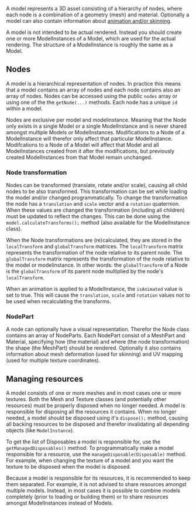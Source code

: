 A model represents a 3D asset consisting of a hierarchy of nodes, where each node is a combination of a geometry (mesh) and material. Optionally a model can also contain information about [animation and/or skinning](https://github.com/libgdx/libgdx/wiki/3D-animations-and-skinning).

A model is not intended to be actual rendered. Instead you should create one or more ModelInstances of a Model, which are used for the actual rendering. The structure of a ModelInstance is roughly the same as a Model.

## Nodes
A model is a hierarchical representation of nodes. In practice this means that a model contains an array of nodes and each node contains also an array of nodes. Nodes can be accessed using the public `nodes` array or using one of the the `getNode(...)` methods. Each node has a unique `id` within a model.

Nodes are exclusive per model and modelinstance. Meaning that the Node only exists in a single Model or a single ModelInstance and is never shared amongst multiple Models or ModelInstances. Modifications to a Node of a ModelInstance will therefor only affect that particular ModelInstance. Modifcations to a Node of a Model will affect that Model and all ModelInstances created from it after the modifications, but previously created ModelInstances from that Model remain unchanged.

### Node transformation
Nodes can be transformed (translate, rotate and/or scale), causing all child nodes to be also transformed. This transformation can be set while loading the model and/or changed programmatically. To change the transformation the node has a `translation` and `scale` vector and a `rotation` quaternion. When these values are changed the transformation (including all children) must be updated to reflect the changes. This can be done using the `model.calculateTransforms();` method (also available for the ModelInstance class).

When the Node transformations are (re)calculated, they are stored in the `localTransform` and `globalTransform` matrices. The `localTransform` matrix represents the transformation of the node relative to its parent node. The `globalTransform` matrix represents the transformation of the node relative to the model or modelinstance. In other words: the `globalTransform` of a Node is the `globalTransform` of its parent node multiplied by the node's `localTransform`.

When an animation is applied to a ModelInstance, the `isAnimated` value is set to true. This will cause the `translation`, `scale` and `rotation` values not to be used when recalculating the transforms.

### NodePart
A node can optionally have a visual representation. Therefor the Node class contains an array of NodeParts. Each NodePart consist of a MeshPart and Material, specifying how (the material) and where (the node transformation) the shape (the MeshPart) should be rendered. Optionally it also contains information about mesh deformation (used for skinning) and UV mapping (used for multiple texture coordinates).

## Managing resources
A model consists of one or more meshes and in most cases one or more textures. Both the Mesh and Texture classes (and potentially other resources) must be properly disposed when no longer needed. A model is responsible for disposing all the resources it contains. When no longer needed, a model should be disposed using it's `dispose();` method, causing all backing resources to be disposed and therefor invalidating all depending objects (like `ModelInstance`).

To get the list of Disposables a model is responsible for, use the `getManagedDisposables()` method. To programmatically make a model responsible for a resource, use the `manageDisposable(Disposable)` method. For example, when changing the texture of a model and you want the texture to be disposed when the model is disposed.

Because a model is responsible for its resources, it is recommended to keep them separated. For example, it is not advised to share resources amongst multiple models. Instead, in most cases it is possible to combine models completely (prior to loading or building them) or to share resources amongst ModelInstances instead of Models.
